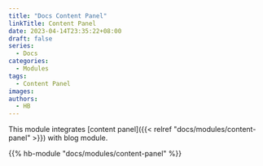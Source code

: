 ```yaml
---
title: "Docs Content Panel"
linkTitle: Content Panel
date: 2023-04-14T23:35:22+08:00
draft: false
series:
  - Docs
categories:
  - Modules
tags:
  - Content Panel
images:
authors:
  - HB
---
```


This module integrates [content panel]({{< relref "docs/modules/content-panel" >}}) with blog module.

<!--more-->

{{% hb-module "docs/modules/content-panel" %}}
